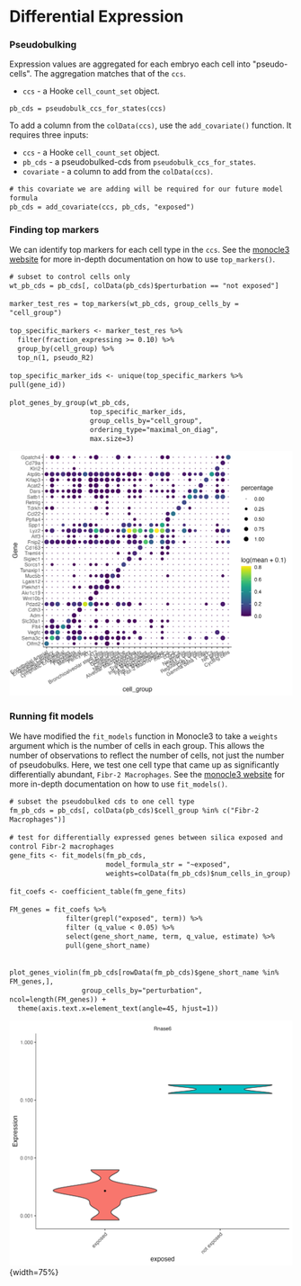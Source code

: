 # Differential Expression


### Pseudobulking 

Expression values are aggregated for each embryo each cell into "pseudo-cells". The aggregation matches that of the `ccs`. 

* `ccs` - a Hooke `cell_count_set` object. 

```
pb_cds = pseudobulk_ccs_for_states(ccs)
```

To add a column from the `colData(ccs)`, use the `add_covariate()` function. It requires three inputs: 

* `ccs` - a Hooke `cell_count_set` object. 
* `pb_cds` - a pseudobulked-cds from `pseudobulk_ccs_for_states`.
* `covariate` - a column to add from the `colData(ccs)`.
```
# this covariate we are adding will be required for our future model formula 
pb_cds = add_covariate(ccs, pb_cds, "exposed")
```



### Finding top markers

We can identify top markers for each cell type in the `ccs`. See the [monocle3 website](https://cole-trapnell-lab.github.io/monocle3/docs/clustering/#find-markers) for more in-depth documentation on how to use `top_markers()`. 


```
# subset to control cells only
wt_pb_cds = pb_cds[, colData(pb_cds)$perturbation == "not exposed"]

marker_test_res = top_markers(wt_pb_cds, group_cells_by = "cell_group")

top_specific_markers <- marker_test_res %>%
  filter(fraction_expressing >= 0.10) %>%
  group_by(cell_group) %>%
  top_n(1, pseudo_R2)

top_specific_marker_ids <- unique(top_specific_markers %>% pull(gene_id))

plot_genes_by_group(wt_pb_cds,
                    top_specific_marker_ids,
                    group_cells_by="cell_group",
                    ordering_type="maximal_on_diag",
                    max.size=3)
```

![silicosis_top_markers](assets/silicosis_top_markers.png)


### Running fit models

We have modified the `fit_models` function in Monocle3 to take a `weights` argument which is the number of cells in each group. This allows the number of observations to reflect the number of cells, not just the number of pseudobulks. Here, we test one cell type that came up as significantly differentially abundant, `Fibr-2 Macrophages`. See the [monocle3 website](https://cole-trapnell-lab.github.io/monocle3/docs/differential/) for more in-depth documentation on how to use `fit_models()`. 

```
# subset the pseudobulked cds to one cell type
fm_pb_cds = pb_cds[, colData(pb_cds)$cell_group %in% c("Fibr-2 Macrophages")]

# test for differentially expressed genes between silica exposed and control Fibr-2 macrophages
gene_fits <- fit_models(fm_pb_cds, 
                        model_formula_str = "~exposed", 
                        weights=colData(fm_pb_cds)$num_cells_in_group)

fit_coefs <- coefficient_table(fm_gene_fits)  

FM_genes = fit_coefs %>% 
              filter(grepl("exposed", term)) %>% 
              filter (q_value < 0.05) %>%
              select(gene_short_name, term, q_value, estimate) %>% 
              pull(gene_short_name)


plot_genes_violin(fm_pb_cds[rowData(fm_pb_cds)$gene_short_name %in% FM_genes,], 
                  group_cells_by="perturbation", ncol=length(FM_genes)) +
  theme(axis.text.x=element_text(angle=45, hjust=1))

```
![silicosis_degs](assets/silicosis_im_degs.png){width=75%}



